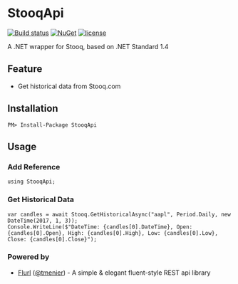 # StooqApi
[![Build status](https://ci.appveyor.com/api/projects/status/d0c3l3kuj0yxmuq4?svg=true)](https://ci.appveyor.com/project/lppkarl/stooqapi)
[![NuGet](https://img.shields.io/nuget/v/StooqApi.svg)](https://www.nuget.org/packages/StooqApi/)
[![license](https://img.shields.io/github/license/lppkarl/StooqApi.svg)](https://github.com/lppkarl/StooqApi/blob/master/LICENSE)

A .NET wrapper for Stooq, based on .NET Standard 1.4

## Feature
* Get historical data from Stooq.com

## Installation
    PM> Install-Package StooqApi

## Usage
### Add Reference
    using StooqApi;

### Get Historical Data
    var candles = await Stooq.GetHistoricalAsync("aapl", Period.Daily, new DateTime(2017, 1, 3));
    Console.WriteLine($"DateTime: {candles[0].DateTime}, Open: {candles[0].Open}, High: {candles[0].High}, Low: {candles[0].Low}, Close: {candles[0].Close}");

### Powered by
* [Flurl](https://github.com/tmenier/Flurl) ([@tmenier](https://github.com/tmenier)) - A simple & elegant fluent-style REST api library 
